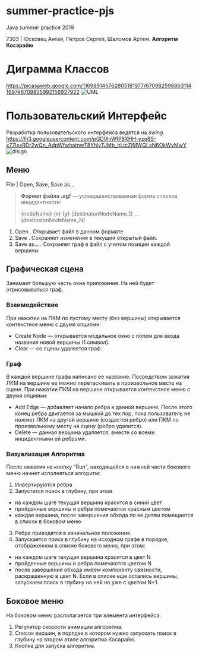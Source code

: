 # summer-practice-pjs

Java summer practice 2019

7303 | Юсковец Антай, Петров Сергей, Шаломов Артем. **Алгоритм Косарайю**

# Диграмма Классов
https://picasaweb.google.com/116989145762805181977/6709825988631141697#6709825992156927922
![UML](https://picasaweb.google.com/116989145762805181977/6709825988631141697#6709825992156927922 "UML")

# Пользовательский Интерфейс
Разработка пользовательского интерфейса ведется на *swing*.
https://lh3.googleusercontent.com/pGD0lnWfP8XHH-yzq8S-x77IxxRDr2wQn_AdpWfwhatnwT8YhlvTJMb_hLtcZjMWQLxN6OkWvMwY
![disign](https://lh3.googleusercontent.com/pGD0lnWfP8XHH-yzq8S-x77IxxRDr2wQn_AdpWfwhatnwT8YhlvTJMb_hLtcZjMWQLxN6OkWvMwY "Дизайн с behaviour guide'ом")


## Меню
File | Open, Save, Save as...
> **Формат файла .ogf** — усовершенствованная форма списков инцидентности:
>
> {nodeName} {x} {y} {destinatonNodeName_1} ... {destinatonNodeName_N}

1. Open . Открывает файл в данном формате
2. Save . Сохраняет изменения в текущий открытый файл.
3. Save as... . Сохраняет граф в файл с учетом позиции каждой вершины

## Графическая сцена

Занимает большую часть окна приложения. На ней будет отрисовываться граф.
### Взаимодействие
При нажатии на ПКМ по пустому месту (без вершины) открывается контекстное меню с двумя опциями:

- Create Node — открывается модальное окно с полем для ввода названия новой вершины (1 символ). 
- Clear — со сцены удаляется граф.

### Граф
В каждой вершине графа написано ее название.
Посредством зажатия ЛКМ на вершине ее можно перетаскивать в произвольное место на сцене.
При нажатии ПКМ на вершине открывается контекстное меню с двумя опциями:

- Add Edge — добавляет начало ребра к данной вершине. После этого конец ребра двигается за мышкой до тех пор, пока пользователь не нажмет ЛКМ на другой вершине (создастся ребро) или ПКМ по произвольному месту на сцену (ребро удалится).
- Delete — данная вершина удаляется, вместе со всеми инцидентными ей ребрами.

### Визуализация Алгоритма
После нажатия на кнопку "Run", находящейся в нижней части бокового меню начнет исполняться алгоритм:
 1. Инвертируются ребра
 2. Запустится поиск в глубину, при этом 
- на каждом шаге текущая вершина красится в синий цвет
- пройденные вершины и ребра помечаются красным цветом
- каждая вершина, после завершения обхода по ее детям помещается в список в боковом меню

3. Ребра приводятся в изначальное положение.
4. Запускается поиск в глубину на исходном графе в порядке, отображенном в списке бокового меню, при этом:
- на каждом шаге текущая вершина красится в цвет N
- пройденные вершины и ребра помечаются цветом N
- после завершения обхода имеем компоненту связности, раскрашенную в цвет N. Если в списке еще остались вершины, запускаем поиск в глубину на ней но уже с цветом N+1.

## Боковое меню

На боковом меню располагается три элемента интерфейса.
 1. Регулятор скорости анимации алгоритма.
 2. Список вершин, в порядке в котором нужно запускать поиск в глубину на втором этапе алгоритма Косарайю.
 3. Кнопка для запуска алгоритма.
